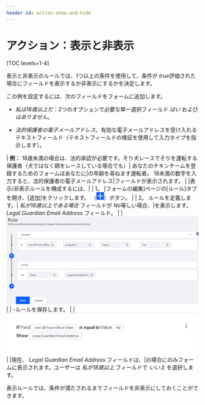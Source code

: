 ```yaml
---
header-id: action-show-and-hide
---
```


# アクション：表示と非表示

[TOC levels=1-4]

表示と非表示のルールでは、1つ以上の条件を使用して、条件が *true*評価された場合にフィールドを表示するか非表示にするかを決定します。

この例を設定するには、次のフィールドをフォームに追加します。

  - *私は18歳以上だ*：2つのオプションで必要な単一選択フィールド *はい* および *はありません*。

  - *法的保護者の電子メールアドレス*、有効な電子メールアドレスを受け入れるテキストフィールド（テキストフィールドの検証を使用して入力タイプを指示します）。

| **例：** 18歳未満の場合は、法的承認が必要です。そり犬レースでそりを運転する保護者（犬ではなく鶏をレースしている場合でも）| あなたのチキンチームを登録するためのフォームはあなたに|の年齢を尋ねます運転者。 18未満の数字を入力すると、法的保護者の電子メールアドレス|フィールドが表示されます。 | |表示/非表示ルールを構成するには、| | 1。 [フォームの編集]ページの[ルール]タブを開き、[追加]をクリックします。 （![Add](../../../images/icon-add.png)）ボタン。 | | 2。 ルールを定義します。| *私が18歳以上である場合* フィールドが *No*等しい場合、|を表示します。 *Legal Guardian Email Address* フィールド。 | | ![Figure 1: Build form rules quickly by defining your conditions and actions.](../../../images/forms-rule-development.png) | | -ルールを保存します。 | | ![Figure 2: Once a rule is saved, it is displayed so that you can easily understand what it does.](../../../images/forms-rule-list.png) | |現在、 *Legal Guardian Email Address* フィールドは、|の場合にのみフォームに表示されます。ユーザーは *私が18歳以上* フィールドで *いいえ* を選択します。

表示ルールでは、条件が満たされるまでフィールドを非表示にしておくことができます。
